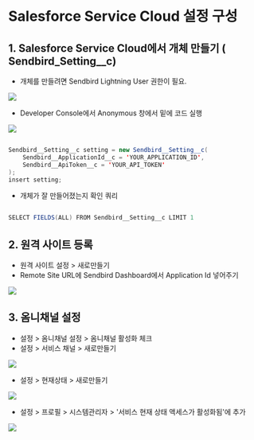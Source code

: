 # Salesforce Service Cloud 설정 구성

## 1. Salesforce Service Cloud에서 개체 만들기 ( Sendbird_Setting__c)

- 개체를 만들려면 Sendbird Lightning User 권한이 필요. 

<img src = "https://github.com/user-attachments/assets/4bc54d93-cc54-4cdb-81a7-7dce2b296f6c"/>

- Developer Console에서 Anonymous 창에서 밑에 코드 실행

<img src = "https://github.com/user-attachments/assets/8fe26107-3c0d-4de0-8c53-9f1f2976d25c"/>

``` java

Sendbird__Setting__c setting = new Sendbird__Setting__c(
    Sendbird__ApplicationId__c = 'YOUR_APPLICATION_ID',
    Sendbird__ApiToken__c = 'YOUR_API_TOKEN'
);
insert setting;

```

- 개체가 잘 만들어졌는지 확인 쿼리

```java

SELECT FIELDS(ALL) FROM Sendbird__Setting__c LIMIT 1

```

## 2. 원격 사이트 등록

- 원격 사이트 설정 > 새로만들기
- Remote Site URL에 Sendbird Dashboard에서 Application Id 넣어주기

<img src = "https://github.com/user-attachments/assets/ce8d851f-b7b9-4a9a-ac64-59f21c2b31ec"/>

## 3. 옴니채널 설정

- 설정 > 옴니채널 설정 > 옴니채널 활성화 체크
- 설정 > 서비스 채널 > 새로만들기

<img src = "https://github.com/user-attachments/assets/a6739ad8-521d-4bcd-b4d8-463687aeb864"/>

- 설정 > 현재상태 > 새로만들기

<img src = "https://github.com/user-attachments/assets/1863bbc7-d760-4c0c-894a-32d39bb4d39f"/>

- 설정 > 프로필 > 시스템관리자 > '서비스 현재 상태 액세스가 활성화됨'에 추가

<img src = "https://github.com/user-attachments/assets/5e70d346-f451-4dde-aa38-7f119cb4e492"/>
